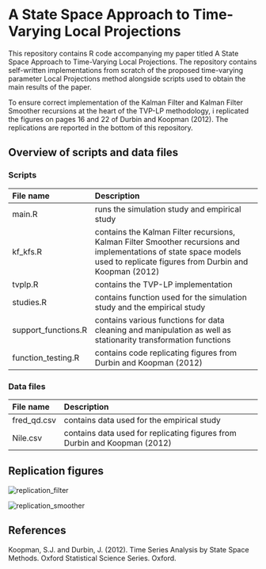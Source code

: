 # A State Space Approach to Time-Varying Local Projections

This repository contains R code accompanying my paper titled A State Space Approach to Time-Varying Local Projections. The repository contains self-written implementations from scratch of the proposed time-varying parameter Local Projections method alongside scripts used to obtain the main results of the paper. 

To ensure correct implementation of the Kalman Filter and Kalman Filter Smoother recursions at the heart of the TVP-LP methodology, i replicated the figures on pages 16 and 22 of Durbin and Koopman (2012). The replications are reported in the bottom of this repository. 

## Overview of scripts and data files

### Scripts

| File name    | Description |
| :-------- | :------- |
|main.R| runs the simulation study and empirical study|
|kf_kfs.R| contains the Kalman Filter recursions, Kalman Filter Smoother recursions and implementations of state space models used to replicate figures from Durbin and Koopman (2012)|
|tvplp.R| contains the TVP-LP implementation|
|studies.R| contains function used for the simulation study and the empirical study|
|support_functions.R| contains various functions for data cleaning and manipulation as well as stationarity transformation functions|
|function_testing.R| contains code replicating figures from Durbin and Koopman (2012)|

### Data files 
| File name    | Description |
| :-------- | :------- |
|fred_qd.csv| contains data used for the empirical study|
|Nile.csv| contains data used for replicating figures from Durbin and Koopman (2012)|


## Replication figures
![replication_filter](https://github.com/s-jannik/AStateSpaceApproachToTimeVaryingLocalProjections/assets/143873944/1cc1ad61-6730-4c67-b48c-432ef9466a36)

![replication_smoother](https://github.com/s-jannik/AStateSpaceApproachToTimeVaryingLocalProjections/assets/143873944/34402f1f-549f-459d-a968-8a30a1fe0f02)


## References 
Koopman, S.J. and Durbin, J. (2012). Time Series Analysis by State Space Methods. Oxford Statistical Science Series. Oxford.
